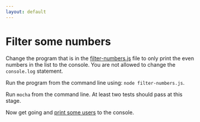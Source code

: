 ```yaml
---
layout: default
---
```


# Filter some numbers

Change the program that is in the [filter-numbers.js](filter-numbers.js) file to only print the even numbers in the list to the console. You are not allowed to change the `console.log` statement.

Run the program from the command line using: `node filter-numbers.js`.

Run `mocha` from the command line. At least two tests should pass at this stage.

Now get going and [print some users](/node-tutorial/print.html) to the console.
